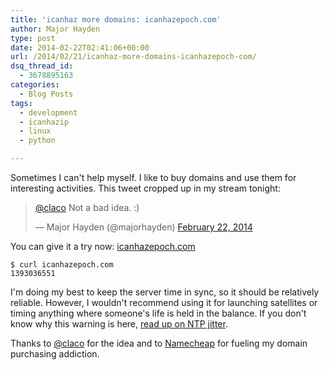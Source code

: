 ```yaml
---
title: 'icanhaz more domains: icanhazepoch.com'
author: Major Hayden
type: post
date: 2014-02-22T02:41:06+00:00
url: /2014/02/21/icanhaz-more-domains-icanhazepoch-com/
dsq_thread_id:
  - 3678895163
categories:
  - Blog Posts
tags:
  - development
  - icanhazip
  - linux
  - python

---
```

Sometimes I can't help myself. I like to buy domains and use them for interesting activities. This tweet cropped up in my stream tonight:

<blockquote class="twitter-tweet tw-align-center" width="500">
  <p>
    <a href="https://twitter.com/claco">@claco</a> Not a bad idea. :)
  </p>

  <p>
    &mdash; Major Hayden (@majorhayden) <a href="https://twitter.com/majorhayden/statuses/437040330324447232">February 22, 2014</a>
  </p>
</blockquote>



You can give it a try now: [icanhazepoch.com][1]

```
$ curl icanhazepoch.com
1393036551
```


I'm doing my best to keep the server time in sync, so it should be relatively reliable. However, I wouldn't recommend using it for launching satellites or timing anything where someone's life is held in the balance. If you don't know why this warning is here, [read up on NTP jitter][2].

Thanks to [@claco][3] for the idea and to [Namecheap][4] for fueling my domain purchasing addiction.

 [1]: http://icanhazepoch.com
 [2]: http://www.ntp.org/ntpfaq/NTP-s-sw-clocks-quality.htm
 [3]: http://twitter.com/claco
 [4]: http://www.namecheap.com/?aff=7214
